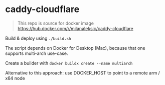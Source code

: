 # caddy-cloudflare

> This repo is source for docker image https://hub.docker.com/r/milanaleksic/caddy-cloudflare

Build & deploy using `./build.sh`

The script depends on Docker for Desktop (Mac), because that one supports multi-arch use-case.

Create a builder with `docker buildx create --name multiarch`

Alternative to this approach: use DOCKER_HOST to point to a remote arm / x64 node
